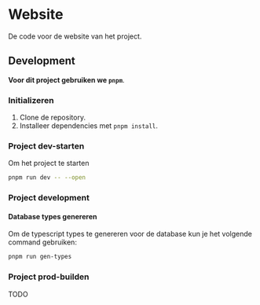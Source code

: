 # Website

De code voor de website van het project.

## Development

**Voor dit project gebruiken we `pnpm`**.

### Initializeren

1. Clone de repository.
2. Installeer dependencies met `pnpm install`.

### Project dev-starten

Om het project te starten

```bash
pnpm run dev -- --open
```

### Project development

#### Database types genereren

Om de typescript types te genereren voor de database kun je het volgende command
gebruiken:

```bash
pnpm run gen-types
```

### Project prod-builden

TODO
